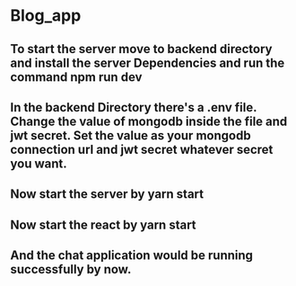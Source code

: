 # Blog_app

## To start the server move to backend directory and install the server Dependencies and run the command **npm run dev**
## In the backend Directory there's a .env file. Change the value of mongodb inside the file and jwt secret. Set the value as your mongodb connection url and jwt secret whatever secret you want.

## Now start the server by yarn start
## Now start the react by yarn start
## And the chat application would be running successfully by now.
